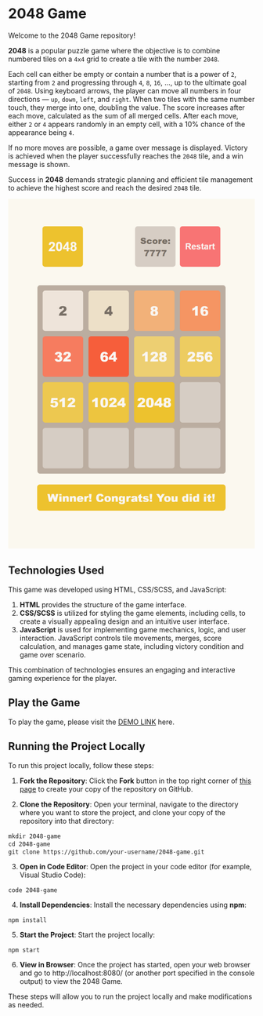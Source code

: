 # 2048 Game

Welcome to the 2048 Game repository!

**2048** is a popular puzzle game where the objective is to combine numbered tiles on a `4x4` grid to create a tile with the number `2048`.

Each cell can either be empty or contain a number that is a power of `2`, starting from `2` and progressing through `4`, `8`, `16`, ..., up to the ultimate goal of `2048`. Using keyboard arrows, the player can move all numbers in four directions — `up`, `down`, `left`, and `right`. When two tiles with the same number touch, they merge into one, doubling the value. The score increases after each move, calculated as the sum of all merged cells. After each move, either `2` or `4` appears randomly in an empty cell, with a 10% chance of the appearance being `4`.

If no more moves are possible, a game over message is displayed. Victory is achieved when the player successfully reaches the `2048` tile, and a win message is shown.

Success in **2048** demands strategic planning and efficient tile management to achieve the highest score and reach the desired `2048` tile.

![Preview](./src/images/reference.png)

## Technologies Used

This game was developed using HTML, CSS/SCSS, and JavaScript:

1. **HTML** provides the structure of the game interface.
2. **CSS/SCSS** is utilized for styling the game elements, including cells, to create a visually appealing design and an intuitive user interface.
3. **JavaScript** is used for implementing game mechanics, logic, and user interaction. JavaScript controls tile movements, merges, score calculation, and manages game state, including victory condition and game over scenario.

This combination of technologies ensures an engaging and interactive gaming experience for the player.

## Play the Game

To play the game, please visit the [DEMO LINK](https://yuriiyepikhov.github.io/2048-game/) here.

## Running the Project Locally

To run this project locally, follow these steps:

1. **Fork the Repository**:
   Click the **Fork** button in the top right corner of [this page](https://github.com/yuriiyepikhov/2048-game) to create your copy of the repository on GitHub.

2. **Clone the Repository**:
   Open your terminal, navigate to the directory where you want to store the project, and clone your copy of the repository into that directory:

```
mkdir 2048-game
cd 2048-game
git clone https://github.com/your-username/2048-game.git
```

3. **Open in Code Editor**:
   Open the project in your code editor (for example, Visual Studio Code):

```
code 2048-game
```

4. **Install Dependencies**:
   Install the necessary dependencies using **npm**:

```
npm install
```

5. **Start the Project**:
   Start the project locally:

```
npm start
```

6. **View in Browser**:
   Once the project has started, open your web browser and go to http://localhost:8080/ (or another port specified in the console output) to view the 2048 Game.

These steps will allow you to run the project locally and make modifications as needed.

